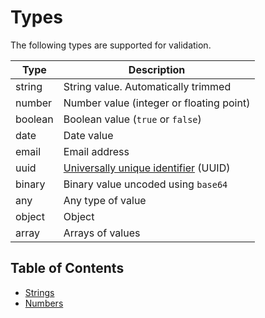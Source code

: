 # Types

The following types are supported for validation.

Type		   | Description
------------|------------
string      | String value. Automatically trimmed
number      | Number value (integer or floating point)
boolean     | Boolean value (`true` or `false`)
date        | Date value
email       | Email address
uuid        | [Universally unique identifier](https://en.wikipedia.org/wiki/Universally_unique_identifier) (UUID)
binary	   | Binary value uncoded using `base64`
any		   | Any type of value
object      | Object
array       | Arrays of values


## Table of Contents

- [Strings](strings.md)
- [Numbers](numbers.md)
